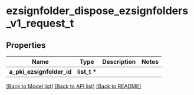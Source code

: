 # ezsignfolder_dispose_ezsignfolders_v1_request_t

## Properties
Name | Type | Description | Notes
------------ | ------------- | ------------- | -------------
**a_pki_ezsignfolder_id** | **list_t \*** |  | 

[[Back to Model list]](../README.md#documentation-for-models) [[Back to API list]](../README.md#documentation-for-api-endpoints) [[Back to README]](../README.md)


